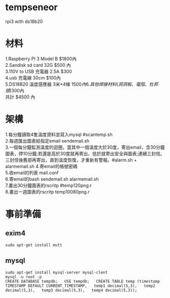 # tempseneor
rpi3 with ds18b20

# 材料
1.Raspberry PI 3 Model B $1800內  
2.Sandisk sd card 32G $500 內  
3.110V to USB 充電器 2.5A $300  
4.usb 充電線 30cm $100內  
5.DS18B20 溫度感應器 3米*4條 $1500 內  
6.其他焊接材料(洞洞板、電阻、杜邦頭)$300內  
共計 $4500 內  

# 架構
1.每分鐘讀取4隻溫度資料並寫入mysql #scantemp.sh  
2.每週匯出圖表給指定email sendemail.sh  
3.一個每分鐘監測溫度的迴圈，當其中一個溫度大於30度，寄出email，含30分鐘圖表，停10分鐘;若還是高於30度就再寄出，低於就寄出安全與圖表;連續三封信。三封信後舊部再寄出，直到溫度恢復，才重新有警報。#alarm.sh + alarmemail.sh
4.寄email的帳號密碼  
5.收email的列表 mail.conf  
6.寄email的bash sendemail.sh alarmemail.sh  
7.畫出30分鐘圖表的rscritp #temp120png.r  
8.畫出一週圖表的rscritp temp10080png.r  

# 事前準備
## exim4
`sudo apt-get install mutt`
## mysql
`sudo apt-get install mysql-server mysql-clent`  
`mysql -u root -p `  
`CREATE DATABASE tempdb;  
USE tempdb;  
CREATE TABLE temp (timestamp TIMESTAMP DEFAULT CURRENT_TIMESTAMP,  
temp1 decimal(5,3),  
temp2 decimal(5,3),  
temp3 decimal(5,3),  
temp4 decimal(5,3));  `
